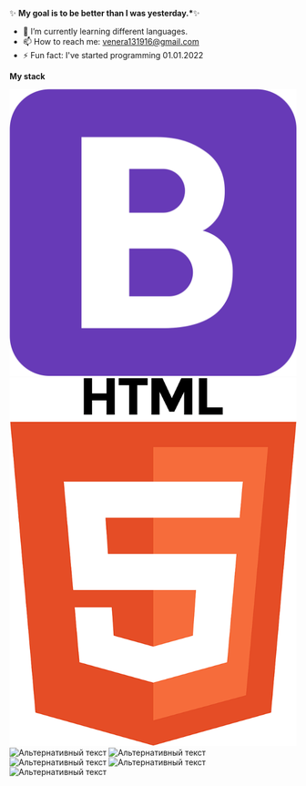 ✨ **My goal is to be better than I was yesterday.\***✨

- 🌱 I’m currently learning different languages.
- 📫 How to reach me: venera131916@gmail.com
- ⚡ Fun fact: I've started programming 01.01.2022

**My stack**

![Альтернативный текст](/img/kindpng_1636552.png "tool")
![Альтернативный текст](./img/kindpng_329716.png "tool")
![Альтернативный текст](/img/kindpng_6417933.png"tool")
![Альтернативный текст](/anfishka/img/kindpng_788026.png "tool")
![Альтернативный текст](/anfishka/img/PngItem_2880547.png"tool")
![Альтернативный текст](/anfishka/img/PngItem_4289255.png "tool")
![Альтернативный текст](/anfishka/img/PngItem_6615609.png "tool")
